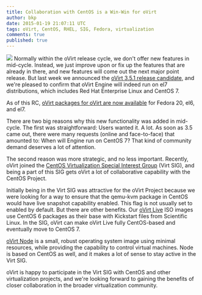 ```yaml
---
title: Collaboration with CentOS is a Win-Win for oVirt
author: bkp
date: 2015-01-19 21:07:11 UTC
tags: oVirt, CentOS, RHEL, SIG, Fedora, virtualization
comments: true
published: true
---
```


![](blog/oVirt-logo.png) Normally within the oVirt release cycle, we don't offer new features in mid-cycle. Instead, we just improve upon or fix up the features that are already in there, and new features will come out the next major point release. But last week we announced the [oVirt 3.5.1 release candidate](http://lists.ovirt.org/pipermail/users/2015-January/030657.html), and we're pleased to confirm that oVirt Engine will indeed run on el7 distributions, which includes Red Hat Enterprise Linux and CentOS 7.

As of this RC, [oVirt packages for oVirt are now available](http://resources.ovirt.org/pub/ovirt-3.5-pre/) for Fedora 20, el6, and el7.

There are two big reasons why this new functionality was added in mid-cycle. The first was straightforward: Users wanted it. A lot. As soon as 3.5 came out, there were many requests (online and face-to-face) that amounted to: When will Engine run on CentOS 7? That kind of community demand deserves a lot of attention.

The second reason was more strategic, and no less important. Recently, oVirt joined the [CentOS Virtualization Special Interest Group](http://wiki.centos.org/SpecialInterestGroup/Virtualization) (Virt SIG), and being a part of this SIG gets oVirt a lot of collaborative capability with the CentOS Project.

Initially being in the Virt SIG was attractive for the oVirt Project because we were looking  for a way to ensure that the qemu-kvm package in CentOS would have live snapshot capability enabled. This flag is not usually set to enabled by default. But there are other benefits. Our [oVirt Live](http://www.ovirt.org/OVirt_Live) ISO images use CentOS 6 packages as their base with Kickstart files from Scientific Linux. In the SIG, oVirt can make oVirt Live fully CentOS-based and eventually move to CentOS 7.

[oVirt Node](http://www.ovirt.org/Category:Node) is a small, robust operating system image using minimal resources, while providing the capability to control virtual machines. Node is based on CentOS as well, and it makes a lot of sense to stay active in the Virt SIG.

oVirt is happy to participate in the Virt SIG with CentOS and other virtualization projects, and we're looking forward to gaining the benefits of closer collaboration in the broader virtualization community.